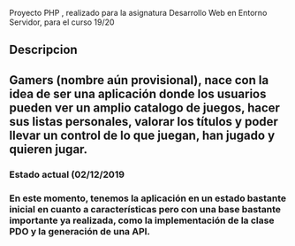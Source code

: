 

Proyecto PHP , realizado para la asignatura Desarrollo Web en Entorno Servidor, para el curso 19/20

<h2>Descripcion<h2> 

<p>Gamers (nombre aún provisional), nace con la idea de ser una aplicación donde los usuarios pueden ver un amplio catalogo de juegos, hacer sus listas personales, valorar los títulos y poder llevar un control de lo que juegan, han jugado y quieren jugar.<p>
<h3>Estado actual (02/12/2019<h3>
<p>En este momento, tenemos la aplicación en un estado bastante inicial en cuanto a características pero con una base bastante importante ya realizada, como la implementación de la clase PDO y la generación de una API.<p>
